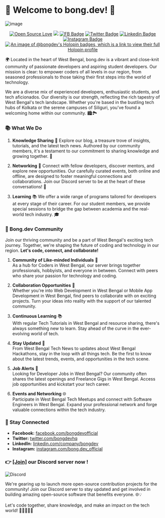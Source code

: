 # 👋 Welcome to bong.dev! 🚀

![image](https://i.ibb.co/chXD5yy/Bongdev-Facebook-cover.png)


<div align="center">

[![Open Source Love](https://badges.frapsoft.com/os/v2/open-source.svg?v=103)](https://bong.dev)
![](https://komarev.com/ghpvc/?username=bongdevhq&style=flat-square&base=156)
[![FB Badge](https://img.shields.io/badge/-bongdevofficial-darkblue?style=flat-square&logo=Facebook&logoColor=white&link=https://facebook.com/bongdevofficial)](https://facebook.com/bongdevofficial)
[![Twitter Badge](https://img.shields.io/badge/-bongdevhq-white?style=flat-square&logo=x&logoColor=black&link=https://twitter.com/bongdevhq)](https://twitter.com/bongdevhq)
[![Linkedin Badge](https://img.shields.io/badge/-bongdev-blue?style=flat-square&logo=Linkedin&logoColor=white&link=https://www.linkedin.com/company/bongdev)](https://www.linkedin.com/company/bongdev)
[![Instagram Badge](https://img.shields.io/badge/-bong.dev_official-red?style=flat-square&logo=Instagram&logoColor=white&link=https://instagram.com/bong.dev_official)](https://instagram.com/bong.dev_official)
<br>
[![An image of @bongdev's Holopin badges, which is a link to view their full Holopin profile](https://holopin.me/bongdev)](https://holopin.io/@bongdev)
</div>


🌍 Located in the heart of West Bengal, bong.dev is a vibrant and close-knit community of passionate developers and aspiring student developers. Our mission is clear: to empower coders of all levels in our region, from seasoned professionals to those taking their first steps into the world of technology. 

We are a diverse mix of experienced developers, enthusiastic students, and tech aficionados. Our diversity is our strength, reflecting the rich tapestry of West Bengal's tech landscape. Whether you're based in the bustling tech hubs of Kolkata or the serene campuses of Siliguri, you've found a welcoming home within our community. 🏙️🏞️

<h3>📚 What We Do</h3>

1. **Knowledge Sharing** 📖
   Explore our blog, a treasure trove of insights, tutorials, and the latest tech news. Authored by our community members, it's a testament to our commitment to sharing knowledge and growing together. 🧠

2. **Networking** 🤝
   Connect with fellow developers, discover mentors, and explore new opportunities. Our carefully curated events, both online and offline, are designed to foster meaningful connections and collaborations. Join our Discord server to be at the heart of these conversations! 💬

3. **Learning** 📚
   We offer a wide range of programs tailored for developers at every stage of their career. For our student members, we provide special sessions to bridge the gap between academia and the real-world tech industry. 🎓


<h3>🤝 Bong.dev Community</h3>
Join our thriving community and be a part of West Bengal's exciting tech journey. Together, we're shaping the future of coding and technology in our region. <strong>Let's code, connect, and collaborate! </strong>

1. **Community of Like-minded Individuals** 👥<br>
As a hub for Coders in West Bengal, our server brings together professionals, hobbyists, and everyone in between. Connect with peers who share your passion for technology and coding. 

2. **Collaboration Opportunities** 🤖<br>
Whether you're into Web Development in West Bengal or Mobile App Development in West Bengal, find peers to collaborate with on exciting projects. Turn your ideas into reality with the support of our talented community. 

3. **Continuous Learning** 📚<br>
With regular Tech Tutorials in West Bengal and resource sharing, there's always something new to learn. Stay ahead of the curve in the ever-evolving world of tech. 

4. **Stay Updated** 📰<br>
From West Bengal Tech News to updates about West Bengal Hackathons, stay in the loop with all things tech. Be the first to know about the latest trends, events, and opportunities in the tech scene. 

5. **Job Alerts** 💼<br>
Looking for Developer Jobs in West Bengal? Our community often shares the latest openings and Freelance Gigs in West Bengal. Access job opportunities and kickstart your tech career. 

6. **Events and Networking** 🌐<br>
Participate in West Bengal Tech Meetups and connect with Software Engineers in West Bengal. Expand your professional network and forge valuable connections within the tech industry. 



<h3>📢 Stay Connected</h3>

- **Facebook:** [facebook.com/bongdevofficial](https://facebook.com/bongdevofficial) 
- **Twitter:** [twitter.com/bongdevhq](https://twitter.com/bongdevhq) 
- **LinkedIn:** [linkedin.com/company/bongdev](https://www.linkedin.com/company/bongdev) 
- **Instagram:** [instagram.com/bong.dev_official](https://instagram.com/bong.dev_official) 


<h3>👉 <a href="https://discord.gg/GUs8hqa94K" target="blank_">[Join]</a> our Discord server now !</h3>

<img alt="Discord" src="https://img.shields.io/discord/1043346794286948373?logo=discord&label=Meet%20the%20fellow%20members&labelColor=white&link=https%3A%2F%2Fdiscord.gg%2FZ2bbRXwPxK">

We're gearing up to launch more open-source contribution projects for the community! Join our Discord server to stay updated and get involved in building amazing open-source software that benefits everyone. 🌐💡
<br><br>
Let's code together, share knowledge, and make an impact on the tech world! 🚀👨‍💻👩‍💻

